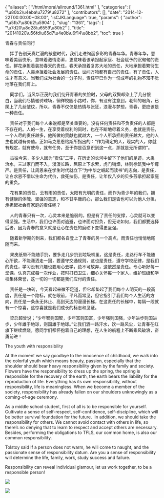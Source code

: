 {
    "aliases": [
        "/html/moral/allround/1361.html"
    ],
    "categories": [
        "\u80b2\u4eba\u7279\u8272"
    ],
    "contributors": [],
    "date": "2014-12-22T00:00:00+08:00",
    "isCJKLanguage": true,
    "params": {
        "author": "\u5fb7\u80b2\u5904"
    },
    "slug": "1361",
    "tags": [
        "\u7d20\u8d28\u6559\u80b2"
    ],
    "title": "20141020\u56fd\u65d7\u4e0b\u6f14\u8bb2",
    "toc": true
}

青春与责任同行




    挥手告别天真烂漫的孩童时代，我们走进绚丽多彩的青春年华。青春年华，意味着美丽快乐，意味着激情澎湃，更意味着该承担起家庭、社会赋予的沉甸甸的责任。鲜花承担着装扮春天的责任，春天承担着复苏大地的责任，大地承担着繁衍生命的责任，人类承担着社会发展的责任。世间万物都有自己的责任，有了责任，人生才有意义。当我们成为社会的一分子时，责任早已作为一份成年的礼物不知不觉地落在我们肩上。




    同学们，当风华正茂的我们绽开青春的笑脸时，父母的双鬓却染上了几分银白，当我们尽情驰骋球场，徜徉校园小路时，你，有没有注意到，老师的眼角，已爬上了几丝皱纹，所以，青春不仅仅是热情与张狂，浪漫与梦想，青春，更应该是一种责任。




    责任对于我们每个人来说都是至关重要的，没有任何责任和不负责任的人都是不存在的。人的一生，在享受着权利的同时，也在不断地尽着义务，也就是责任，一个人尽的责任越多，他所做的贡献也就越大，一个人所承担的责任越大，他的人生也就越有价值。正如马克思恩格斯所指出的：“作为确定的人，现实的人，你就有规定，就有使命，就有任务，至于你是否意识到这一点，那就是无所谓的”。




    古往今来，多少人因为“责任”二字，在历史的长河中留下了他们的足迹，大禹治水，三过家门而不入，漫漫长路，屈原上下求索，虎门销烟，林则徐筑我中华尊严。是责任，让周恩来在学生时代就立下“为中华之崛起而读书”的志向，是责任，让白求恩不惜以生命为代价，救死扶伤，是责任，让年仅八岁的贝多芬承担起家庭的重负。




    花有果的责任，云有雨的责任，太阳有光明的责任，而作为青少年的我们，拥有健康的体魄，坚强的意志，和不甘平庸的心，那么我们是否也可以为他人分担，承担起社会有家庭的责任呢？




    人的青春只有一次，心灵本来是脆弱的。但是有了责任的支撑，心灵就可以变得坚强。生活中，我们也许面对逃避，也许面对担负，但无论如何，我们都要选择后者，因为青春的意义就是让心在责任的磨砺下变得更坚强。




    随着新学期的到来，我们都各自登上了青春的另一个高点，而责任也悄悄地尾随而来。




    果皮纸屑不能随手扔，要多走几步扔到垃圾桶里，这是责任，走路行车不能随心所欲，不能潇洒走一回，要遵守交通规则，这也是责任，遵守学校纪律，是我们的责任，学习没有兴趣也要用心去学，绝不可放弃，这依然是责任。专心听好每一堂课，认真完成每一次作业，按时打扫卫生，细心关怀每一个家人，维护班级和学校集体荣誉，这一切的一切都是我们应付的责任。




    责任是一块砖，今天看起来微不足道，但它却垫起了我们每个人明天的一段高度，责任是一个路标，就在眼前，平凡而常见，但它指引了我们每个人生活的方向，责任是一条永无休止、高到天边的漫漫长梯，在这责任的长梯中，每隔一段就有一个惊喜，这惊喜就是我们成长的标志和见证。




    梁启超曾说；“少年智则国智，少年富则国富，少年强则国强，少年进步则国进步，少年雄于地球，则国雄于地球。”让我们洒一路汗水，饮一路风尘，让青春在红旗下继续燃烧，愿同学们都怀抱着自己的理想，在人生的航程上不断乘风破浪，奋勇前进！




The youth with responsibility




At the moment we say goodbye to the innocence of childhood, we walk into
the colorful youth which means beauty, passion, especially that the shoulder should
bear heavy responsibility given by the family and society. Flowers have the
responsibility to dress up the spring, the spring is responsible for the recovery
of the earth, the earth bears the liability for the reproduction of life. Everything
has its own responsibility, without responsibility, life is meaningless. When
we become a member of the society, responsibility has already fallen on our
shoulders unknowingly as a coming-of-age ceremony.




As a middle school student, first of all is to be responsible for
yourself. Cultivate a sense of self-respect, self-confidence, self-discipline,
which will be better survival foundation for the future.  In addition, we should take the
responsibility for others. We cannot avoid contact with others in life, so
there’s no denying that to learn to respect and accept others are necessary. Besides,
performing the obligations to TFLS, our common home, is also our common
responsibility. 




Tolstoy said If a person
does not warm, he will come to naught, and the passionate sense of
responsibility datum. Are you a sense of responsibility will determine the
life, family, work, study success and failure. 




Responsibility
can reveal individual glamour, let us work together, to be a responsible person!




  





![](https://cdn.tfls.online/mirror/full/4bd4bfc7d92817eb4176a4a556ea57b86341187e.jpg)




![](https://cdn.tfls.online/mirror/full/a36f9d3e4cdd3757025632f3d400ee5bd83079b9.jpg)




  



